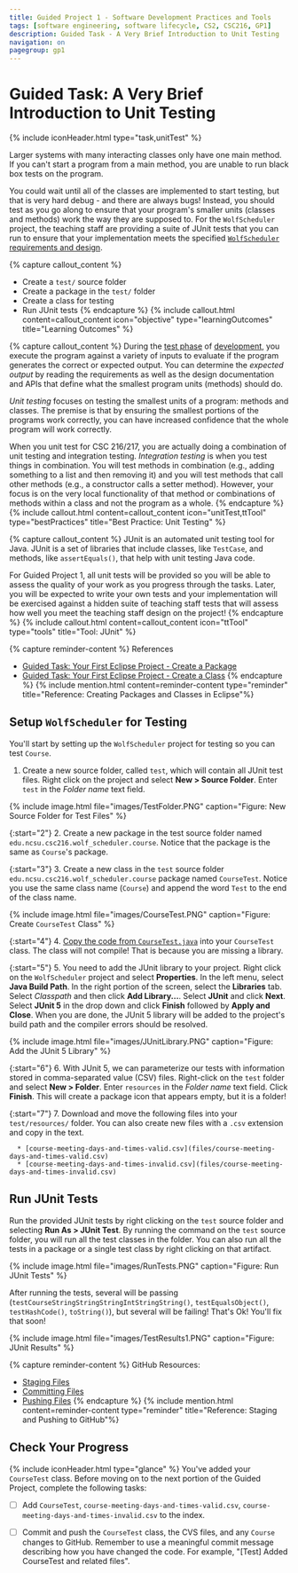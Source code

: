 ```yaml
---
title: Guided Project 1 - Software Development Practices and Tools
tags: [software engineering, software lifecycle, CS2, CSC216, GP1]
description: Guided Task - A Very Brief Introduction to Unit Testing
navigation: on
pagegroup: gp1
---
```


# Guided Task: A Very Brief Introduction to Unit Testing
{% include iconHeader.html type="task,unitTest" %}

Larger systems with many interacting classes only have one main method. If you can't start a program from a main method, you are unable to run black box tests on the program. 

You could wait until all of the classes are implemented to start testing, but that is very hard debug - and there are always bugs! Instead, you should test as you go along to ensure that your program's smaller units (classes and methods) work the way they are supposed to. For the `WolfScheduler` project, the teaching staff are providing a suite of JUnit tests that you can run to ensure that your implementation meets the specified [`WolfScheduler` requirements and design](../wolf-scheduler/).

{% capture callout_content %}
  * Create a `test/` source folder
  * Create a package in the `test/` folder
  * Create a class for testing
  * Run JUnit tests
{% endcapture %}
{% include callout.html content=callout_content icon="objective" type="learningOutcomes" title="Learning Outcomes" %}

{% capture callout_content %}
During the [test phase](https://pages.github.ncsu.edu/engr-csc-software-development/software-lifecycle) of [development](https://pages.github.ncsu.edu/engr-csc-software-development/software-lifecycle), you execute the program against a variety of inputs to evaluate if the program generates the correct or expected output.  You can determine the *expected output* by reading the requirements as well as the design documentation and APIs that define what the smallest program units (methods) should do.

*Unit testing* focuses on testing the smallest units of a program: methods and classes.  The premise is that by ensuring the smallest portions of the programs work correctly, you  can have increased confidence that the whole program will work correctly.

When you unit test for CSC 216/217, you are actually doing a combination of unit testing and integration testing.  *Integration testing* is when you test things in combination.  You will test methods in combination (e.g., adding something to a list and then removing it) and you will test methods that call other methods (e.g., a constructor calls a setter method).  However, your focus is on the very local functionality of that method or combinations of methods within a class and not the program as a whole.
{% endcapture %}
{% include callout.html content=callout_content icon="unitTest,ttTool" type="bestPractices" title="Best Practice: Unit Testing" %}

{% capture callout_content %}
JUnit is an automated unit testing tool for Java.  JUnit is a set of libraries that include classes, like `TestCase`, and methods, like `assertEquals()`, that help with unit testing Java code.  

For Guided Project 1, all unit tests will be provided so you will be able to assess the quality of your work as you progress through the tasks.  Later, you will be expected to write your own tests and your implementation will be exercised against a hidden suite of teaching staff tests that will assess how well you meet the teaching staff design on the project!
{% endcapture %}
{% include callout.html content=callout_content icon="ttTool" type="tools" title="Tool: JUnit" %}


{% capture reminder-content %} 
References

  * [Guided Task: Your First Eclipse Project - Create a Package](gp1-eclipse-intro#create-a-package)
  * [Guided Task: Your First Eclipse Project - Create a Class](gp1-eclipse-intro#create-a-class)
{% endcapture %} {% include mention.html content=reminder-content type="reminder" title="Reference: Creating Packages and Classes in Eclipse"%}  
## Setup `WolfScheduler` for Testing
You'll start by setting up the `WolfScheduler` project for testing so you can test `Course`.

  1. Create a new source folder, called `test`,  which will contain all JUnit test files. Right click on the project and select **New > Source Folder**.  Enter `test` in the *Folder name* text field.	
  
{% include image.html file="images/TestFolder.PNG" caption="Figure: New Source Folder for Test Files" %} 
  
  {:start="2"}
  2. Create a new package in the test source folder named `edu.ncsu.csc216.wolf_scheduler.course`. Notice that the package is the same as `Course`'s package.
  
  {:start="3"}
  3. Create a new class in the `test` source folder `edu.ncsu.csc216.wolf_scheduler.course` package named `CourseTest`. Notice you use the same class name (`Course`) and append the word `Test` to the end of the class name.
  
{% include image.html file="images/CourseTest.PNG" caption="Figure: Create `CourseTest` Class" %} 

  
  {:start="4"}
  4. [Copy the code from `CourseTest.java`](files/CourseTest.java) into your `CourseTest` class. The class will not compile! That is because you are missing a library.
  
  {:start="5"}
  5. You need to add the JUnit library to your project. Right click on the `WolfScheduler` project and select **Properties**. In the left menu, select **Java Build Path**. In the right portion of the screen, select the **Libraries** tab. Select *Classpath* and then click **Add Library...**. Select **JUnit** and click **Next**. Select **JUnit 5** in the drop down and click **Finish** followed by **Apply and Close**. When you are done, the JUnit 5 library will be added to the project's build path and the compiler errors should be resolved.
  
{% include image.html file="images/JUnitLibrary.PNG" caption="Figure: Add the JUnit 5 Library" %} 
    
	
  {:start="6"}
  6. With JUnit 5, we can parameterize our tests with information stored in comma-separated value (CSV) files.  Right-click on the `test` folder and select **New > Folder**. Enter `resources` in the *Folder name* text field.  Click **Finish**.  This will create a package icon that appears empty, but it is a folder!
  
  {:start="7"}
  7. Download and move the following files into your `test/resources/` folder.  You can also create new files with a `.csv` extension and copy in the text.
  
      * [course-meeting-days-and-times-valid.csv](files/course-meeting-days-and-times-valid.csv)
	  * [course-meeting-days-and-times-invalid.csv](files/course-meeting-days-and-times-invalid.csv)
 
## Run JUnit Tests
Run the provided JUnit tests by right clicking on the `test` source folder and selecting **Run As > JUnit Test**.  By running the command on the `test` source folder, you will run all the test classes in the folder.  You can also run all the tests in a package or a single test class by right clicking on that artifact.

{% include image.html file="images/RunTests.PNG" caption="Figure: Run JUnit Tests" %} 

After running the tests, several will be passing (`testCourseStringStringStringIntStringString()`, `testEqualsObject()`, `testHashCode()`, `toString()`), but several will be failing!  That's Ok!  You'll fix that soon!

{% include image.html file="images/TestResults1.PNG" caption="Figure: JUnit Results" %} 

{% capture reminder-content %} 
GitHub Resources:

  * [Staging Files](https://pages.github.ncsu.edu/engr-csc-software-development/practices-tools/git/git-staging)
  * [Committing Files](https://pages.github.ncsu.edu/engr-csc-software-development/practices-tools/git/git-commit)
  * [Pushing Files](https://pages.github.ncsu.edu/engr-csc-software-development/practices-tools/git/git-push)
{% endcapture %} {% include mention.html content=reminder-content type="reminder" title="Reference: Staging and Pushing to GitHub"%} 
## Check Your Progress
{% include iconHeader.html type="glance" %}
You've added your `CourseTest` class.  Before moving on to the next portion of the Guided Project, complete the following tasks:

  - [ ] Add `CourseTest`, `course-meeting-days-and-times-valid.csv`, `course-meeting-days-and-times-invalid.csv` to the index.
  - [ ] Commit and push the `CourseTest` class, the CVS files, and any `Course` changes to GitHub.  Remember to use a meaningful commit message describing how you have changed the code.  For example, "[Test] Added CourseTest and related files".
  